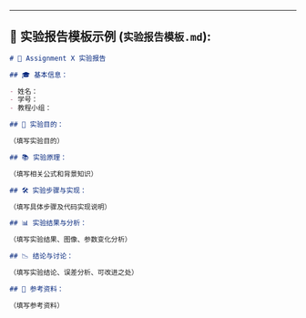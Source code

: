 ---

## 📌 实验报告模板示例 (`实验报告模板.md`):

```markdown
# 📗 Assignment X 实验报告

## 🎓 基本信息：

- 姓名：
- 学号：
- 教程小组：

## 📖 实验目的：

（填写实验目的）

## 📚 实验原理：

（填写相关公式和背景知识）

## 🛠️ 实验步骤与实现：

（填写具体步骤及代码实现说明）

## 📊 实验结果与分析：

（填写实验结果、图像、参数变化分析）

## 📉 结论与讨论：

（填写实验结论、误差分析、可改进之处）

## 📑 参考资料：

（填写参考资料）